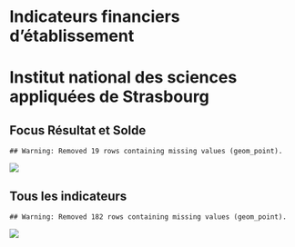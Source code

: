 Indicateurs financiers d’établissement
================

# Institut national des sciences appliquées de Strasbourg

## Focus Résultat et Solde

    ## Warning: Removed 19 rows containing missing values (geom_point).

![](institut_national_des_sciences_appliquées_de_strasbourg_files/figure-gfm/etab.focus-1.png)<!-- -->

## Tous les indicateurs

    ## Warning: Removed 182 rows containing missing values (geom_point).

![](institut_national_des_sciences_appliquées_de_strasbourg_files/figure-gfm/etab-1.png)<!-- -->
